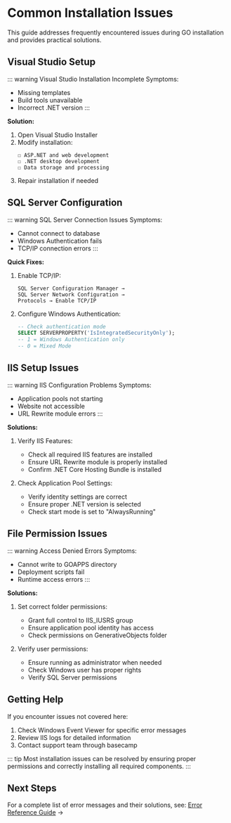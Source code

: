 # Common Installation Issues

This guide addresses frequently encountered issues during GO installation and provides practical solutions.

## Visual Studio Setup

::: warning Visual Studio Installation Incomplete
Symptoms:
- Missing templates
- Build tools unavailable
- Incorrect .NET version
:::

**Solution:**
1. Open Visual Studio Installer
2. Modify installation:
   ```
   ☐ ASP.NET and web development
   ☐ .NET desktop development
   ☐ Data storage and processing
   ```
3. Repair installation if needed

## SQL Server Configuration

::: warning SQL Server Connection Issues
Symptoms:
- Cannot connect to database
- Windows Authentication fails
- TCP/IP connection errors
:::

**Quick Fixes:**
1. Enable TCP/IP:
   ```
   SQL Server Configuration Manager →
   SQL Server Network Configuration →
   Protocols → Enable TCP/IP
   ```

2. Configure Windows Authentication:
   ```sql
   -- Check authentication mode
   SELECT SERVERPROPERTY('IsIntegratedSecurityOnly');
   -- 1 = Windows Authentication only
   -- 0 = Mixed Mode
   ```

## IIS Setup Issues

::: warning IIS Configuration Problems
Symptoms:
- Application pools not starting
- Website not accessible
- URL Rewrite module errors
:::

**Solutions:**
1. Verify IIS Features:
   - Check all required IIS features are installed
   - Ensure URL Rewrite module is properly installed
   - Confirm .NET Core Hosting Bundle is installed

2. Check Application Pool Settings:
   - Verify identity settings are correct
   - Ensure proper .NET version is selected
   - Check start mode is set to "AlwaysRunning"

## File Permission Issues

::: warning Access Denied Errors
Symptoms:
- Cannot write to GOAPPS directory
- Deployment scripts fail
- Runtime access errors
:::

**Solutions:**
1. Set correct folder permissions:
   - Grant full control to IIS_IUSRS group
   - Ensure application pool identity has access
   - Check permissions on GenerativeObjects folder

2. Verify user permissions:
   - Ensure running as administrator when needed
   - Check Windows user has proper rights
   - Verify SQL Server permissions

## Getting Help

If you encounter issues not covered here:
1. Check Windows Event Viewer for specific error messages
2. Review IIS logs for detailed information
3. Contact support team through basecamp

::: tip
Most installation issues can be resolved by ensuring proper permissions and correctly installing all required components.
:::

## Next Steps

For a complete list of error messages and their solutions, see:
[Error Reference Guide](/guide/troubleshooting/error-reference.md) →